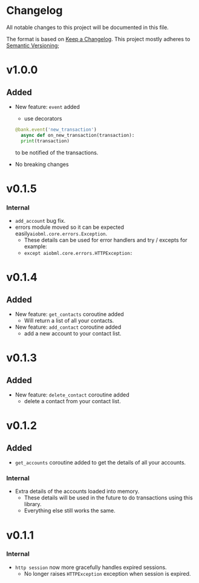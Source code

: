 # Changelog

All notable changes to this project will be documented in this file.

The format is based on [Keep a Changelog](https://keepachangelog.com/en/1.0.0/).
This project mostly adheres to [Semantic Versioning](https://semver.org/spec/v2.0.0.html);

# v1.0.0

## Added

- New feature: `event` added
  - use decorators
  ```py
  @bank.event('new_transaction')
	async def on_new_transaction(transaction):
    print(transaction)
  ```
  to be notified of the transactions.

- No breaking changes

# v0.1.5

### Internal
- `add_account` bug fix.
- errors module moved so it can be expected easily`aiobml.core.errors.Exception`.
  - These details can be used for error handlers and try / excepts for example:
  - `except aiobml.core.errors.HTTPException:`

# v0.1.4

## Added

- New feature: `get_contacts` coroutine added
  - Will return a list of all your contacts.
- New feature: `add_contact` coroutine added
  - add a new account to your contact list.

# v0.1.3

## Added

- New feature: `delete_contact` coroutine added
  - delete a contact from your contact list.

# v0.1.2

## Added

- `get_accounts` coroutine added to get the details of all your accounts.

### Internal

- Extra details of the accounts loaded into memory.
  - These details will be used in the future to do transactions using this library.
  - Everything else still works the same.

# v0.1.1

### Internal

- `http session` now more gracefully handles expired sessions.
  - No longer raises `HTTPException` exception when session is expired.
